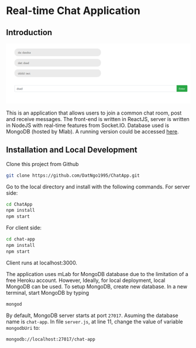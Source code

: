 #  Real-time Chat Application

## Introduction

![](Demo.png)

This is an application that allows users to join a common chat room, post and receive messages. The front-end is written in ReactJS, server is written in NodeJS with real-time features from Socket.IO. Database used is MongoDB (hosted by Mlab). A running version could be accessed [here](https://datngo-chat-app.herokuapp.com/).

## Installation and Local Development

Clone this project from Github

```sh
git clone https://github.com/DatNgo1995/ChatApp.git
```

Go to the local directory and install with the following commands.
For server side:

```sh
cd ChatApp
npm install
npm start
```

For client side:
```sh
cd chat-app
npm install
npm start
```

Client runs at localhost:3000.

The application uses mLab for MongoDB database due to the limitation of a free Heroku account. However, Ideally, for local deployment, local MongoDB can be used. 
To setup MongoDB, create new database. In a new terminal, start MongoDB by typing
```sh
mongod
```
By default, MongoDB server starts at port `27017`.
Asuming the database name is `chat-app`. In file `server.js`, at line 11, change the value of variable `mongodbUri` to:
 ```sh
mongodb://localhost:27017/chat-app
```